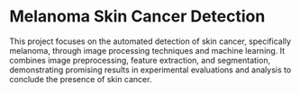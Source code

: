 # Melanoma Skin Cancer Detection
This project focuses on the automated detection of skin cancer, specifically melanoma, through image processing techniques and machine learning. It combines image preprocessing, feature extraction, and segmentation, demonstrating promising results in experimental evaluations and analysis to conclude the presence of skin cancer.
